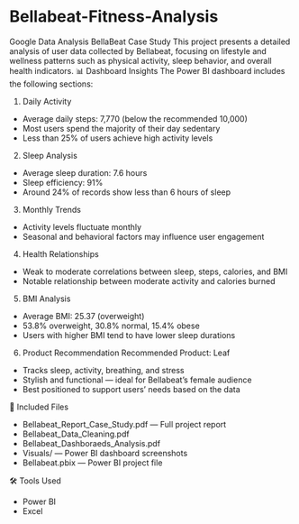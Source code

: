 # Bellabeat-Fitness-Analysis
Google Data Analysis
BellaBeat Case Study 
This project presents a detailed analysis of user data collected by Bellabeat, focusing on lifestyle and wellness patterns such as physical activity, sleep behavior, and overall health indicators.
📊 Dashboard Insights
The Power BI dashboard includes the following sections:

1. Daily Activity
- Average daily steps: 7,770 (below the recommended 10,000)
- Most users spend the majority of their day sedentary
- Less than 25% of users achieve high activity levels

2. Sleep Analysis
- Average sleep duration: 7.6 hours
- Sleep efficiency: 91%
- Around 24% of records show less than 6 hours of sleep

3. Monthly Trends
- Activity levels fluctuate monthly
- Seasonal and behavioral factors may influence user engagement

4. Health Relationships
- Weak to moderate correlations between sleep, steps, calories, and BMI
- Notable relationship between moderate activity and calories burned

5. BMI Analysis
- Average BMI: 25.37 (overweight)
- 53.8% overweight, 30.8% normal, 15.4% obese
- Users with higher BMI tend to have lower sleep durations

6. Product Recommendation
Recommended Product: Leaf
- Tracks sleep, activity, breathing, and stress
- Stylish and functional — ideal for Bellabeat’s female audience
- Best positioned to support users’ needs based on the data

📂 Included Files
- Bellabeat_Report_Case_Study.pdf — Full project report
- Bellabeat_Data_Cleaning.pdf
- Bellabeat_Dashboraeds_Analysis.pdf
- Visuals/ — Power BI dashboard screenshots
- Bellabeat.pbix  — Power BI project file

🛠 Tools Used
- Power BI
- Excel
